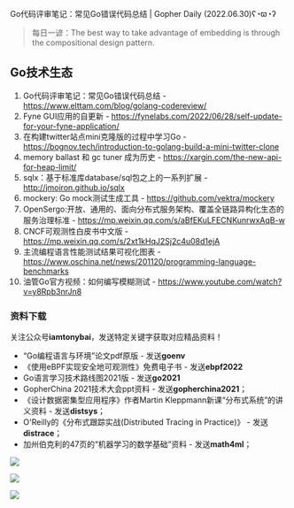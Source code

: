 Go代码评审笔记：常见Go错误代码总结 | Gopher Daily (2022.06.30)ʕ◔ϖ◔ʔ

>每日一谚：The best way to take advantage of embedding is through the compositional design pattern.

## Go技术生态

1. Go代码评审笔记：常见Go错误代码总结 -  https://www.elttam.com/blog/golang-codereview/
2. Fyne GUI应用的自更新 - https://fynelabs.com/2022/06/28/self-update-for-your-fyne-application/
3. 在构建twitter站点mini克隆版的过程中学习Go - https://bognov.tech/introduction-to-golang-build-a-mini-twitter-clone
4. memory ballast 和 gc tuner 成为历史 - https://xargin.com/the-new-api-for-heap-limit/
5. sqlx：基于标准库database/sql包之上的一系列扩展 - http://jmoiron.github.io/sqlx
6. mockery: Go mock测试生成工具 - https://github.com/vektra/mockery
7. OpenSergo:开放、通用的、面向分布式服务架构、覆盖全链路异构化生态的服务治理标准 - https://mp.weixin.qq.com/s/aBfEKuLFECNKunrwxAqB-w
8. CNCF可观测性白皮书中文版 - https://mp.weixin.qq.com/s/2xt1kHqJ2Sj2c4u08d1ejA
9. 主流编程语言性能测试结果可视化图表 - https://www.oschina.net/news/201120/programming-language-benchmarks
10. 油管Go官方视频：如何编写模糊测试 - https://www.youtube.com/watch?v=y8Rpb3nrJn8


### 资料下载

关注公众号**iamtonybai**，发送特定关键字获取对应精品资料！

* “Go编程语言与环境”论文pdf原版 - 发送**goenv**
* 《使用eBPF实现安全地可观测性》免费电子书 - 发送**ebpf2022**
* Go语言学习技术路线图2021版 - 发送**go2021**
* GopherChina 2021技术大会ppt资料 - 发送**gopherchina2021**；
* 《设计数据密集型应用程序》作者Martin Kleppmann新课“分布式系统”的讲义资料 - 发送**distsys**；
* O'Reilly的《分布式跟踪实战(Distributed Tracing in Practice)》 - 发送**distrace**；
* 加州伯克利的47页的“机器学习的数学基础”资料 - 发送**math4ml**；

![](https://mmbiz.qpic.cn/mmbiz_png/cH6WzfQ94mb54jsFJZ3Knmz8obUsf3PBShthmdSw5E01TcYmUReGkj0BWpxHak1HlnlzHvLmKax53YSGr7aNlA/0?wx_fmt=png)

![](https://mmbiz.qpic.cn/mmbiz_png/cH6WzfQ94mZsOgPXTXZgWiaE03ib9r9WFJXC6xJCA5Y6VSesOZqlGxYfODibvR7UPGxiaM7SZZNQZkRtggPXEfBdwQ/0?wx_fmt=png)

![](https://mmbiz.qpic.cn/mmbiz_png/cH6WzfQ94mb54jsFJZ3Knmz8obUsf3PBrSoqeMvoWCticN2cpU64fJ0FYQdXJhP7ia7WRh8628uOAsQYeE2NibRRw/0?wx_fmt=png)

